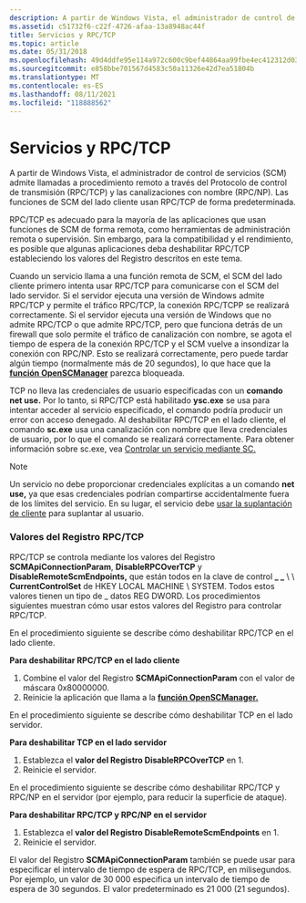 ```yaml
---
description: A partir de Windows Vista, el administrador de control de servicios (SCM) admite llamadas a procedimiento remoto a través del Protocolo de control de transmisión (RPC/TCP) y las canalizaciones con nombre (RPC/NP).
ms.assetid: c51732f6-c22f-4726-afaa-13a8948ac44f
title: Servicios y RPC/TCP
ms.topic: article
ms.date: 05/31/2018
ms.openlocfilehash: 49d4ddfe95e114a972c600c9bef44864aa99fbe4ec412312d03e08fa7d7fe15b
ms.sourcegitcommit: e858bbe701567d4583c50a11326e42d7ea51804b
ms.translationtype: MT
ms.contentlocale: es-ES
ms.lasthandoff: 08/11/2021
ms.locfileid: "118888562"
---
```

# <a name="services-and-rpctcp"></a>Servicios y RPC/TCP

A partir de Windows Vista, el administrador de control de servicios (SCM) admite llamadas a procedimiento remoto a través del Protocolo de control de transmisión (RPC/TCP) y las canalizaciones con nombre (RPC/NP). Las funciones de SCM del lado cliente usan RPC/TCP de forma predeterminada.

RPC/TCP es adecuado para la mayoría de las aplicaciones que usan funciones de SCM de forma remota, como herramientas de administración remota o supervisión. Sin embargo, para la compatibilidad y el rendimiento, es posible que algunas aplicaciones deba deshabilitar RPC/TCP estableciendo los valores del Registro descritos en este tema.

Cuando un servicio llama a una función remota de SCM, el SCM del lado cliente primero intenta usar RPC/TCP para comunicarse con el SCM del lado servidor. Si el servidor ejecuta una versión de Windows admite RPC/TCP y permite el tráfico RPC/TCP, la conexión RPC/TCPP se realizará correctamente. Si el servidor ejecuta una versión de Windows que no admite RPC/TCP o que admite RPC/TCP, pero que funciona detrás de un firewall que solo permite el tráfico de canalización con nombre, se agota el tiempo de espera de la conexión RPC/TCP y el SCM vuelve a insondizar la conexión con RPC/NP. Esto se realizará correctamente, pero puede tardar algún tiempo (normalmente más de 20 segundos), lo que hace que la [**función OpenSCManager**](/windows/desktop/api/Winsvc/nf-winsvc-openscmanagera) parezca bloqueada.

TCP no lleva las credenciales de usuario especificadas con un **comando net use.** Por lo tanto, si RPC/TCP está habilitado **ysc.exe** se usa para intentar acceder al servicio especificado, el comando podría producir un error con acceso denegado. Al deshabilitar RPC/TCP en el lado cliente, el comando **sc.exe** usa una canalización con nombre que lleva credenciales de usuario, por lo que el comando se realizará correctamente. Para obtener información sobre sc.exe, vea [Controlar un servicio mediante SC.](controlling-a-service-using-sc.md)

> [!Note]  
> Un servicio no debe proporcionar credenciales explícitas a un comando **net use,** ya que esas credenciales podrían compartirse accidentalmente fuera de los límites del servicio. En su lugar, el servicio debe [usar la suplantación de cliente](/windows/desktop/SecAuthZ/client-impersonation) para suplantar al usuario.

 

### <a name="rpctcp-registry-values"></a>Valores del Registro RPC/TCP

RPC/TCP se controla mediante los valores del Registro **SCMApiConnectionParam**, **DisableRPCOverTCP** y **DisableRemoteScmEndpoints,** que están todos en la clave de control **\_ \_** \\  \\ **CurrentControlSet** de HKEY LOCAL MACHINE \\  SYSTEM. Todos estos valores tienen un tipo de \_ datos REG DWORD. Los procedimientos siguientes muestran cómo usar estos valores del Registro para controlar RPC/TCP.

En el procedimiento siguiente se describe cómo deshabilitar RPC/TCP en el lado cliente.

**Para deshabilitar RPC/TCP en el lado cliente**

1.  Combine el valor del Registro **SCMApiConnectionParam** con el valor de máscara 0x80000000.
2.  Reinicie la aplicación que llama a la [**función OpenSCManager.**](/windows/desktop/api/Winsvc/nf-winsvc-openscmanagera)

En el procedimiento siguiente se describe cómo deshabilitar TCP en el lado servidor.

**Para deshabilitar TCP en el lado servidor**

1.  Establezca el **valor del Registro DisableRPCOverTCP** en 1.
2.  Reinicie el servidor.

En el procedimiento siguiente se describe cómo deshabilitar RPC/TCP y RPC/NP en el servidor (por ejemplo, para reducir la superficie de ataque).

**Para deshabilitar RPC/TCP y RPC/NP en el servidor**

1.  Establezca el **valor del Registro DisableRemoteScmEndpoints** en 1.
2.  Reinicie el servidor.

El valor del Registro **SCMApiConnectionParam** también se puede usar para especificar el intervalo de tiempo de espera de RPC/TCP, en milisegundos. Por ejemplo, un valor de 30 000 especifica un intervalo de tiempo de espera de 30 segundos. El valor predeterminado es 21 000 (21 segundos).

 

 
